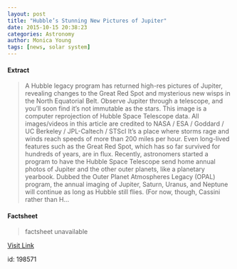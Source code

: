 ```yaml
---
layout: post
title: "Hubble’s Stunning New Pictures of Jupiter"
date: 2015-10-15 20:38:23
categories: Astronomy
author: Monica Young
tags: [news, solar system]
---
```



#### Extract
>A Hubble legacy program has returned high-res pictures of Jupiter, revealing changes to the Great Red Spot and mysterious new wisps in the North Equatorial Belt. Observe Jupiter through a telescope, and you’ll soon find it’s not immutable as the stars. This image is a computer reprojection of Hubble Space Telescope data. All images/videos in this article are credited to NASA / ESA / Goddard / UC Berkeley / JPL-Caltech / STScI It’s a place where storms rage and winds reach speeds of more than 200 miles per hour. Even long-lived features such as the Great Red Spot, which has so far survived for hundreds of years, are in flux. Recently, astronomers started a program to have the Hubble Space Telescope send home annual photos of Jupiter and the other outer planets, like a planetary yearbook. Dubbed the Outer Planet Atmospheres Legacy (OPAL) program, the annual imaging of Jupiter, Saturn, Uranus, and Neptune will continue as long as Hubble still flies. (For now, though, Cassini rather than H...

#### Factsheet
>factsheet unavailable

[Visit Link](http://www.skyandtelescope.com/astronomy-news/hubbles-stunning-pictures-of-jupiter-10152015/)

id:  198571
